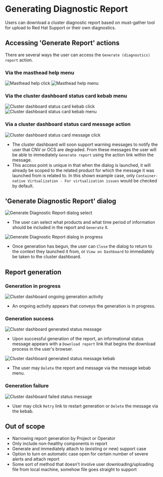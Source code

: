 # Generating Diagnostic Report

Users can download a cluster diagnostic report based on must-gather tool for upload to Red Hat Support or their own diagnostics.

## Accessing 'Generate Report' actions

There are several ways the user can access the `Generate (diagnostics) report` action.

### Via the masthead help menu
![Masthead help click](img/1-1a-clusterdash-startdownload.png)
![Masthead help menu](img/1-1b-clusterdash-startdownload.png)

### Via the cluster dashboard status card kebab menu
![Cluster dashboard status card kebab click](img/1-2a-clusterdash-startdownload.png)
![Cluster dashboard status card kebab menu](img/1-2b-clusterdash-startdownload.png)

### Via a cluster dashboard status card message action
![Cluster dashboard status card message click](img/5-1-clusterdash-CNVerror.png)
- The cluster dashboard will soon support warning messages to notify the user that CNV or OCS are degraded. From these messages the user will be able to immediately `Generate report` using the action link within the message.
- This access point is unique in that when the dialog is launched, it will already be scoped to the related product for which the message it was launched from is related to. In this shown example case, only `Container-native Virtualization - For virtualization issues` would be checked by default.

## 'Generate Diagnostic Report' dialog
![Generate Diagnostic Report dialog select](img/2-1-reportdialog.png)
- The user can select what products and what time period of information should be included in the report and `Generate` it.

![Generate Diagnostic Report dialog in progress](img/2-2-reportdialog-generating.png)
- Once generation has begun, the user can `Close` the dialog to return to the context they launched it from, or `View on Dashboard` to immediately be taken to the cluster dashboard.

## Report generation

### Generation in progress
![Cluster dashboard ongoing generation activity](img/3-1-clusterdash-generating.png)
- An ongoing activity appears that conveys the generation is in progress.

### Generation success
![Cluster dashboard generated status message](img/3-2-clusterdash-complete.png)
- Upon successful generation of the report, an informational status message appears with a `Download report` link that begins the download process in the user's browser.

![Cluster dashboard generated status message kebab](img/3-3-clusterdash-complete.png)
- The user may `Delete` the report and message via the message kebab menu.

### Generation failure
![Cluster dashboard failed status message](img/3-4-clusterdash-failed.png)
- User may click `Retry` link to restart generation or `Delete` the message via the kebab.

## Out of scope
- Narrowing report generation by Project or Operator
- Only include non-healthy components in report
- Generate and immediately attach to (existing or new) support case
- Option to turn on automatic case open for certain number of severe alerts and attach report
- Some sort of method that doesn’t involve user downloading/uploading file from local machine, somehow file goes straight to support